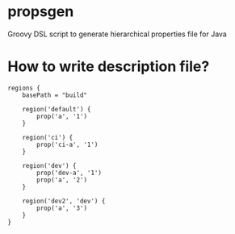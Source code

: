 propsgen
========

Groovy DSL script to generate hierarchical properties file for Java

How to write description file?
========

    regions {
        basePath = "build"

        region('default') {
            prop('a', '1')
        }

        region('ci') {
            prop('ci-a', '1')
        }

        region('dev') {
            prop('dev-a', '1')
            prop('a', '2')
        }

        region('dev2', 'dev') {
            prop('a', '3')
        }
    }

